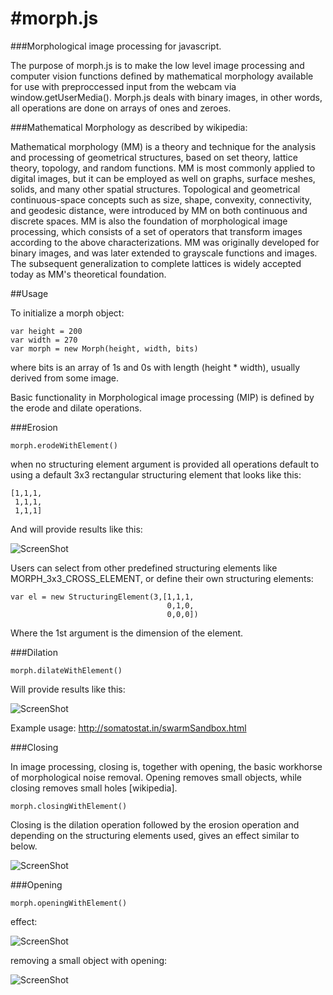 #morph.js
========


###Morphological image processing for javascript.

The purpose of morph.js is to make the low level image processing and computer vision functions defined by mathematical morphology available for use with preproccessed input from the webcam via window.getUserMedia(). Morph.js deals with binary images, in other words, all operations are done on arrays of ones and zeroes. 


###Mathematical Morphology as described by wikipedia:

Mathematical morphology (MM) is a theory and technique for the analysis and processing of geometrical structures, based on set theory, lattice theory, topology, and random functions. MM is most commonly applied to digital images, but it can be employed as well on graphs, surface meshes, solids, and many other spatial structures.
Topological and geometrical continuous-space concepts such as size, shape, convexity, connectivity, and geodesic distance, were introduced by MM on both continuous and discrete spaces. MM is also the foundation of morphological image processing, which consists of a set of operators that transform images according to the above characterizations.
MM was originally developed for binary images, and was later extended to grayscale functions and images. The subsequent generalization to complete lattices is widely accepted today as MM's theoretical foundation.


##Usage

To initialize a morph object:
    
    var height = 200
    var width = 270
    var morph = new Morph(height, width, bits)

where bits is an array of 1s and 0s with length (height * width), usually derived from some image.

Basic functionality in Morphological image processing (MIP) is defined by the erode and dilate operations.

    
###Erosion

    morph.erodeWithElement()

when no structuring element argument is provided all operations default to using a default 3x3 rectangular structuring element that looks like this:

    [1,1,1,
     1,1,1,
     1,1,1]
     
And will provide results like this:     

![ScreenShot](https://www.cs.auckland.ac.nz/courses/compsci773s1c/lectures/ImageProcessing-html/mor-pri-erosion.gif)

Users can select from other predefined structuring elements like MORPH_3x3_CROSS_ELEMENT, or define their own structuring elements:

    var el = new StructuringElement(3,[1,1,1,
                                       0,1,0,
                                       0,0,0])
                                       
Where the 1st argument is the dimension of the element. 


###Dilation

    morph.dilateWithElement()

Will provide results like this:

![ScreenShot](http://angelinagokhale.files.wordpress.com/2013/04/diltbin.gif)

Example usage: http://somatostat.in/swarmSandbox.html


###Closing

In image processing, closing is, together with opening, the basic workhorse of morphological noise removal. Opening removes small objects, while closing removes small holes [wikipedia]. 

    morph.closingWithElement()

Closing is the dilation operation followed by the erosion operation and depending on the structuring elements used, gives an effect similar to below. 

![ScreenShot](http://homepages.inf.ed.ac.uk/rbf/HIPR2/figs/closebin.gif)


###Opening

    morph.openingWithElement()
    
effect:

![ScreenShot](http://patentimages.storage.googleapis.com/WO2005107581A2/imgf000071_0001.png)
    
removing a small object with opening:
    
![ScreenShot](http://patentimages.storage.googleapis.com/WO2005107581A2/imgf000071_0001.png)





